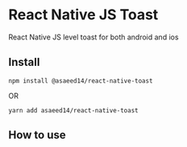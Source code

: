 # React Native JS Toast

React Native JS level toast for both android and ios

## Install

```
npm install @asaeed14/react-native-toast
```

OR

```
yarn add asaeed14/react-native-toast
```

## How to use
